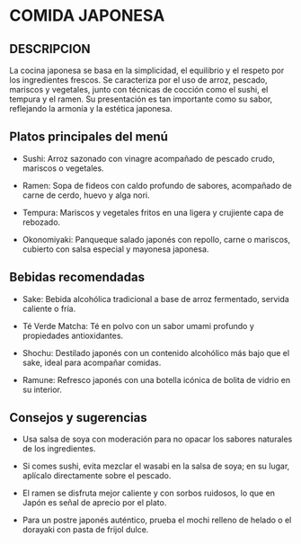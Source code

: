 # COMIDA JAPONESA

## DESCRIPCION

La cocina japonesa se basa en la simplicidad, el equilibrio y el respeto por los ingredientes frescos. Se caracteriza por el uso de arroz, pescado, mariscos y vegetales, junto con técnicas de cocción como el sushi, el tempura y el ramen. Su presentación es tan importante como su sabor, reflejando la armonía y la estética japonesa.

## Platos principales del menú

- Sushi: Arroz sazonado con vinagre acompañado de pescado crudo, mariscos o vegetales.

- Ramen: Sopa de fideos con caldo profundo de sabores, acompañado de carne de cerdo, huevo y alga nori.

- Tempura: Mariscos y vegetales fritos en una ligera y crujiente capa de rebozado.

- Okonomiyaki: Panqueque salado japonés con repollo, carne o mariscos, cubierto con salsa especial y mayonesa japonesa.

## Bebidas recomendadas

- Sake: Bebida alcohólica tradicional a base de arroz fermentado, servida caliente o fría.

- Té Verde Matcha: Té en polvo con un sabor umami profundo y propiedades antioxidantes.

- Shochu: Destilado japonés con un contenido alcohólico más bajo que el sake, ideal para acompañar comidas.

- Ramune: Refresco japonés con una botella icónica de bolita de vidrio en su interior.

## Consejos y sugerencias

- Usa salsa de soya con moderación para no opacar los sabores naturales de los ingredientes.

- Si comes sushi, evita mezclar el wasabi en la salsa de soya; en su lugar, aplícalo directamente sobre el pescado.

- El ramen se disfruta mejor caliente y con sorbos ruidosos, lo que en Japón es señal de aprecio por el plato.

- Para un postre japonés auténtico, prueba el mochi relleno de helado o el dorayaki con pasta de frijol dulce.